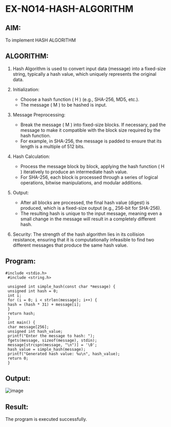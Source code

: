 # EX-NO14-HASH-ALGORITHM

## AIM:
To implement HASH ALGORITHM

## ALGORITHM:

1. Hash Algorithm is used to convert input data (message) into a fixed-size string, typically a hash value, which uniquely represents the original data.

2. Initialization:
   - Choose a hash function \( H \) (e.g., SHA-256, MD5, etc.).
   - The message \( M \) to be hashed is input.

3. Message Preprocessing:
   - Break the message \( M \) into fixed-size blocks. If necessary, pad the message to make it compatible with the block size required by the hash function.
   - For example, in SHA-256, the message is padded to ensure that its length is a multiple of 512 bits.

4. Hash Calculation:
   - Process the message block by block, applying the hash function \( H \) iteratively to produce an intermediate hash value.
   - For SHA-256, each block is processed through a series of logical operations, bitwise manipulations, and modular additions.

5. Output:
   - After all blocks are processed, the final hash value (digest) is produced, which is a fixed-size output (e.g., 256-bit for SHA-256).
   - The resulting hash is unique to the input message, meaning even a small change in the message will result in a completely different hash.

6. Security: The strength of the hash algorithm lies in its collision resistance, ensuring that it is computationally infeasible to find two different messages that produce the same hash value.


## Program:
```
#include <stdio.h>
 #include <string.h>

 unsigned int simple_hash(const char *message) {
 unsigned int hash = 0;
 int i;
 for (i = 0; i < strlen(message); i++) {
 hash = (hash * 31) + message[i]; 
 }
 return hash;
 }
 int main() {
 char message[256];
 unsigned int hash_value;
 printf("Enter the message to hash: ");
 fgets(message, sizeof(message), stdin);
 message[strcspn(message, "\n")] = '\0'; 
 hash_value = simple_hash(message);
 printf("Generated hash value: %u\n", hash_value);
 return 0;
 }
```

## Output:
![image](https://github.com/user-attachments/assets/901cc9df-15cc-485c-b627-b6ad14d7591c)

## Result:
The program is executed successfully.
